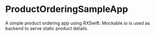 # ProductOrderingSampleApp
A simple product ordering app using RXSwift. Mockable.io is used as backend to serve static product details.
